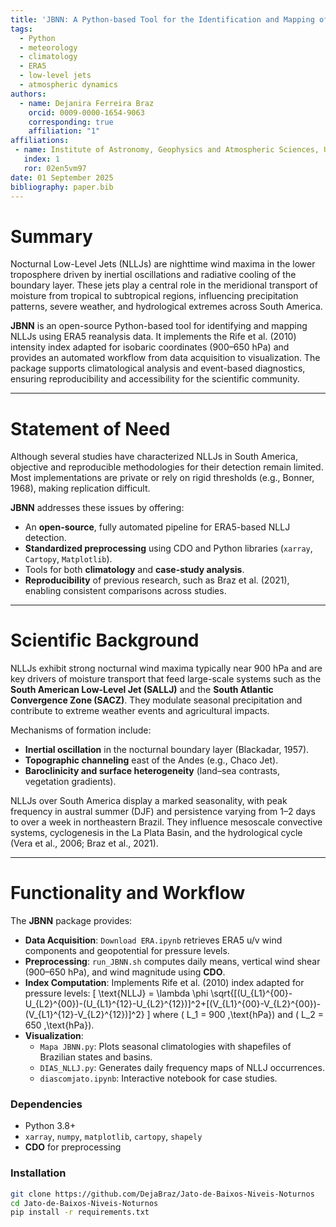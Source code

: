 ```yaml
---
title: 'JBNN: A Python-based Tool for the Identification and Mapping of Nocturnal Low-Level Jets over South America'
tags:
  - Python
  - meteorology
  - climatology
  - ERA5
  - low-level jets
  - atmospheric dynamics
authors:
  - name: Dejanira Ferreira Braz
    orcid: 0009-0000-1654-9063
    corresponding: true
    affiliation: "1"
affiliations:
 - name: Institute of Astronomy, Geophysics and Atmospheric Sciences, University of São Paulo (IAG-USP), Brazil
   index: 1
   ror: 02en5vm97
date: 01 September 2025
bibliography: paper.bib
---
```


# Summary

Nocturnal Low-Level Jets (NLLJs) are nighttime wind maxima in the lower troposphere driven by inertial oscillations and radiative cooling of the boundary layer. These jets play a central role in the meridional transport of moisture from tropical to subtropical regions, influencing precipitation patterns, severe weather, and hydrological extremes across South America.  

**JBNN** is an open-source Python-based tool for identifying and mapping NLLJs using ERA5 reanalysis data. It implements the Rife et al. (2010) intensity index adapted for isobaric coordinates (900–650 hPa) and provides an automated workflow from data acquisition to visualization. The package supports climatological analysis and event-based diagnostics, ensuring reproducibility and accessibility for the scientific community.

---

# Statement of Need

Although several studies have characterized NLLJs in South America, objective and reproducible methodologies for their detection remain limited. Most implementations are private or rely on rigid thresholds (e.g., Bonner, 1968), making replication difficult.  

**JBNN** addresses these issues by offering:
- An **open-source**, fully automated pipeline for ERA5-based NLLJ detection.
- **Standardized preprocessing** using CDO and Python libraries (`xarray`, `Cartopy`, `Matplotlib`).
- Tools for both **climatology** and **case-study analysis**.
- **Reproducibility** of previous research, such as Braz et al. (2021), enabling consistent comparisons across studies.

---

# Scientific Background

NLLJs exhibit strong nocturnal wind maxima typically near 900 hPa and are key drivers of moisture transport that feed large-scale systems such as the **South American Low-Level Jet (SALLJ)** and the **South Atlantic Convergence Zone (SACZ)**. They modulate seasonal precipitation and contribute to extreme weather events and agricultural impacts.  

Mechanisms of formation include:
- **Inertial oscillation** in the nocturnal boundary layer (Blackadar, 1957).
- **Topographic channeling** east of the Andes (e.g., Chaco Jet).
- **Baroclinicity and surface heterogeneity** (land–sea contrasts, vegetation gradients).  

NLLJs over South America display a marked seasonality, with peak frequency in austral summer (DJF) and persistence varying from 1–2 days to over a week in northeastern Brazil. They influence mesoscale convective systems, cyclogenesis in the La Plata Basin, and the hydrological cycle (Vera et al., 2006; Braz et al., 2021).

---

# Functionality and Workflow

The **JBNN** package provides:
- **Data Acquisition**: `Download ERA.ipynb` retrieves ERA5 u/v wind components and geopotential for pressure levels.
- **Preprocessing**: `run_JBNN.sh` computes daily means, vertical wind shear (900–650 hPa), and wind magnitude using **CDO**.
- **Index Computation**: Implements Rife et al. (2010) index adapted for pressure levels:
  \[
  \text{NLLJ} = \lambda \phi \sqrt{[(U_{L1}^{00}-U_{L2}^{00})-(U_{L1}^{12}-U_{L2}^{12})]^2+[(V_{L1}^{00}-V_{L2}^{00})-(V_{L1}^{12}-V_{L2}^{12})]^2}
  \]
  where \( L_1 = 900 \,\text{hPa}\) and \( L_2 = 650 \,\text{hPa}\).
- **Visualization**:
  - `Mapa JBNN.py`: Plots seasonal climatologies with shapefiles of Brazilian states and basins.
  - `DIAS_NLLJ.py`: Generates daily frequency maps of NLLJ occurrences.
  - `diascomjato.ipynb`: Interactive notebook for case studies.

### **Dependencies**
- Python 3.8+
- `xarray`, `numpy`, `matplotlib`, `cartopy`, `shapely`
- **CDO** for preprocessing

### **Installation**
```bash
git clone https://github.com/DejaBraz/Jato-de-Baixos-Niveis-Noturnos
cd Jato-de-Baixos-Niveis-Noturnos
pip install -r requirements.txt

